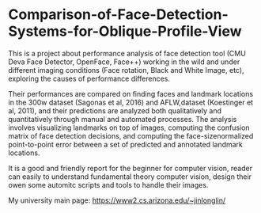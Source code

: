 # Comparison-of-Face-Detection-Systems-for-Oblique-Profile-View
This is a project about performance analysis of face detection tool (CMU Deva Face Detector, OpenFace, Face++) working in the wild and under different imaging conditions (Face rotation, Black and White Image, etc), exploring the causes of performance differences.

Their performances are compared on finding faces and landmark locations in the 300w dataset (Sagonas et al, 2016) and AFLW,dataset (Koestinger et al, 2011), and their predictions are analyzed both qualitatively and quantitatively through manual and automated processes. The analysis involves visualizing landmarks on top of images, computing the confusion matrix of face detection decisions, and computing the face-sizenormalized point-to-point error between a set of predicted and annotated landmark locations.

It is a good and friendly report for the beginner for computer vision, reader can easily to understand fundamental theory   computer vision, design their owen some automitc scripts and tools to handle their images.

My university main page: https://www2.cs.arizona.edu/~jinlonglin/

